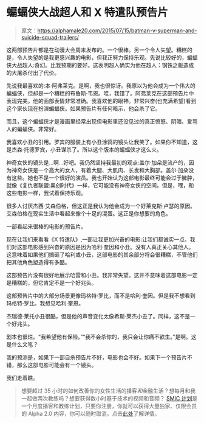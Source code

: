 # 蝙蝠侠大战超人和 X 特遣队预告片

> 原文：<https://alphamale20.com/2015/07/15/batman-v-superman-and-suicide-squad-trailers/>

这两部预告片都是在动漫大会周末发布的。一个很棒。另一个令人失望。糟糕的是，令人失望的是我更感兴趣的电影，但我正努力保持乐观。先说比较好的，蝙蝠侠大战超人:奇幻。比我预期的要好。这表明超人确实为他在超人：钢铁之躯造成的大屠杀付出了代价。

先说我最喜欢的:本·阿弗莱克。是啊，我也很惊讶。我原以为他会成为一个伟大的蝙蝠侠，但却是一个糟糕的布鲁斯·韦恩。哇，我错了。阿弗莱克在这部预告片中表现完美。他的面部表情非常准确。我喜欢他的眼神。非常兴奋(也充满希望)看到这个家伙现在扮演蝙蝠侠。如果预告片有任何暗示，他会杀了它。

而且，这个蝙蝠侠才是漫画里经常出现但电影里还没见过的真正愤怒、阴暗、爱骂人的蝙蝠侠。非常好。

我喜欢小丑的引用。罗宾的服装上有小丑涂鸦的镜头让我笑了。如果你不知道，这是杰森·托德罗宾，小丑谋杀了。所以这个版本的蝙蝠侠才这么火。

神奇女侠的镜头是...啊...好吧。我仍然坚持我最初的观点:盖尔·加朵是流产的，因为神奇女侠是一个高大的女人，有着大腿、大肌肉、长发和大胸部。盖尔·加朵没有这些。她也不是一个很好的演员。我也开始认为这部电影最终可能会过于臃肿，就像《复仇者联盟:奥创时代》一样，它可能没有神奇女侠的空间。但是，嘿，和这些电影一样，我试着保持乐观。

很多人讨厌杰西·艾森伯格，但这正是我认为他会成为一个好莱克斯·卢瑟的原因。艾森伯格在现实生活中看起来像个十足的混蛋。这正是你想要的角色。

一部看起来很棒的电影的预告片。

现在让我们来看看《X 特遣队》,一部让我更加兴奋的电影:让我们都诚实一点。我们对这部电影感到兴奋的原因是因为哈利·奎因和小丑。没有人真正关心其他人。这意味着如果他们搞砸了哈利或小丑，这部电影的其余部分将会很糟糕，不管他们把其他角色塑造得有多酷。

这部预告片没有很好地展示哈雷和小丑。我非常失望。这并不意味着这部电影一定是糟糕的，但它肯定不是一个好兆头。

这部预告片中的大部分场景更像玛格特·罗比，而不是哈利·奎因。但是我不想看到玛格特·罗比。我想见哈利·奎恩。

杰瑞德·莱托小丑很酷，但是他的声音变化太像希斯·莱杰小丑了。同样，这不是一个好兆头。

剧本也很烂。“我希望他有保险。”“我不会杀你的，我只会让你痛不欲生。”是啊。这是什么文笔？

我的预测是，如果下一部自杀预告片不好，电影也会不好。如果下一个预告片不错，那么这部电影可能会有一个镜头。

我们走着瞧。

> 想要超过 35 小时的如何改善你的女性生活的播客*和*金融生活？想每月和我一起做两次教练吗？想要获得数小时基于技术的视频和音频？ [SMIC 计划](https://alphamale20.kartra.com/page/vIL17)是一个月度播客和教练计划，只要你注册，你就可以获得大量独家、仅限会员的 Alpha 2.0 内容，你可以随时取消。点击[此处](https://alphamale20.kartra.com/page/vIL17)了解详情。
> 
> 